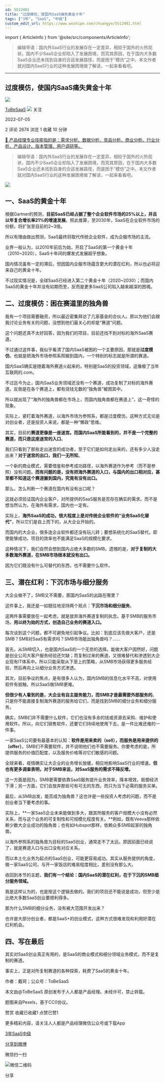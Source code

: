 ```yaml
---
id: 5512481
title: "过度模仿，使国内SaaS痛失黄金十年"
tags: ["3年", "SaaS", "中级"]
custom_edit_url: https://www.woshipm.com/chuangye/5512481.html
---
```

import { ArticleInfo } from '@site/src/components/ArticleInfo';

<ArticleInfo
    author="ToBeSaaS"
    authorLink="https://www.woshipm.com/u/1341134"
    published="2022-07-05"
    views={2674}
    comments={2}
    collects={1}
/>

> 编辑导语：国内外SaaS行业的发展存在一定差异，相较于国外的火热现状，国内不少SaaS企业却陷入了发展困境，而究其原因，在于国内大多数SaaS企业还未找到自身的合适发展路径，而是困于“模仿”之中。本文作者就对国内SaaS行业的这种发展困境做了解读，一起来看看吧。

---

## 过度模仿，使国内SaaS痛失黄金十年

[![](https://static.qidianla.com/woshipm_def_head_1.jpg?imageView2/1/w/72/h/72/q/100)](https://www.woshipm.com/u/1341134)

[ToBeSaaS](https://www.woshipm.com/u/1341134) ![](https://static.woshipm.com/tag/1101_1@2x.png) 关注

2022-07-05

2 评论 2674 浏览 1 收藏 10 分钟

[🔗 产品经理专业技能指的是：需求分析、数据分析、竞品分析、商业分析、行业分析、产品设计、版本管理、用户调研等。](https://ke.qidianla.com/courses/90pm)

> 编辑导语：国内外SaaS行业的发展存在一定差异，相较于国外的火热现状，国内不少SaaS企业却陷入了发展困境，而究其原因，在于国内大多数SaaS企业还未找到自身的合适发展路径，而是困于“模仿”之中。本文作者就对国内SaaS行业的这种发展困境做了解读，一起来看看吧。

![](https://image.woshipm.com/wp-files/2022/07/RMYuWQyC4fvQBORlZklX.jpg)

## 一、SaaS的黄金十年

根据Gartner的预测，**目前SaaS已经占据了整个企业软件市场的25%以上，并且以年复合增长率21%的增速发展**。照此推算，至2030年，SaaS在企业软件市场的份额，将扩张至目前的2~3倍。

所以有理由做出预测，SaaS最终将取代传统企业软件，成为企服市场的主流。

业界一般认为，以2010年前后为始，开启了SaaS的第一个黄金十年（2010~2020），SaaS十年间的爆发式发展超乎想象。

国内情况虽有一定的滞后，但因国内企服市场蕴含更大的潜在红利，所以也必将迎来自己的黄金十年。

不过现实情况是，全球SaaS已经进入第二个黄金十年（2020~2030）；而国内SaaS的黄金十年并没有如期而至，反而是更多SaaS公司陷入越来越深的困境。

## 二、过度模仿：困在赛道里的独角兽

我有一个项目需要融资，所以最近密集拜访了几家基金的合伙人。原以为他们会跟我讨论业务有关的问题，没想到他们最关心的却是“赛道”问题。

这个问题还真不太好回答，因为我们的项目，目前还找不到对标的海外SaaS赛道。

不过通过这件事，我似乎看清了国内SaaS被困的一个主要原因，那就是**过度模仿**。也就是把海外市场参照系照搬到国内，一个特别的标志就是所谓的赛道。

国内SaaS确实是随着海外赛道火起来的，特别是SaaS的投资领域，这像极了当年互联网的.com。

不过迄今为止，国内SaaS业务领域还没有一个赛道，成功复制了对标的海外赛道。反倒是在各个赛道上，都有烧钱无数的“独角兽”被困其中。

所以就出现了“海外的独角兽都在市场上，而国内独角兽都在赛道上”，这一奇怪的现象。

实际上，紧盯着海外赛道，以海外市场为参照系，都是过度模仿。这种方式无论是对创业者，还是投资人来说，都是一种“懒政”思维。

其实，目前的**赛道更像是一座迷宫。而国内SaaS所能看到的，并不是一个完整的赛道，而只是这座迷宫的入口**。

我们只看到了那些走出迷宫的成功者，至于它们是如何走出来的，还有多少人没走出来？**对于迷宫的出口，我们一无所知**。

一个新的商业模式，需要借鉴和参考成功路径，以海外赛道作为参考（而不是参照）没有问题。**而有问题的是，没有把海外赛道的入口，与国内的出口相对应，甚至都不知道这个赛道搬到国内，究竟有没有出口。**

那么，怎么判断一个赛道在国内有没有出口呢？

这就必须验证国内企业客户，对所提供的SaaS服务是否存在确实的需求。而不是想当然认为，在海外有需求，国内也一定有。

实际上，**海外SaaS的成功，很大程度上是对传统企业软件的“业务SaaS化替代”**，所以它们是自上而下的，从大企业开始的。

而国内的大企业，很多连企业软件都还没有玩儿转；要想系统化的SaaS替代，即使能够成功，项目的效率也不能满足SaaS的规模化要求。

这种情况下，我们自然会想到国内占绝大多数的SMB。遗憾的是，**对于复制的大多数海外赛道，在SMB市场根本就没有出口。**

因为它们既没有什么可替代的东西，也不需要什么软件。

## 三、潜在红利：下沉市场与细分服务

大企业做不了，SMB又不需要，那国内SaaS的出路在哪里？

这件事上，我还是一如既往地坚持两个观点：**下沉市场和细分服务**。

这两件事需要放在一起考虑，就是放弃海外赛道复制的执念。基于SMB的服务市场，**用以终为始的方式，创造自己业务的赛道入口。**

每次谈到这个问题，都不可避免地引起争议。比如：到底应该先做大客户，还是SMB？SMB对SaaS有需求吗？SMB市场能出独角兽吗？……

首先，从SMB切入，也是国内SaaS的一个无奈的选择。能做大客户固然好，问题是创业公司大客户服务经验还欠缺；而复制过来的赛道，又很难替代和渗透到大企业现有IT体系中。所以只能采取从下至上的策略，从SMB市场获得更多服务经验，然后再向上以细分业务方式渗透。

其次，目前争议的焦点，是有很多人认为，国内SMB的信息化水平不高，对使用软件有抵触，所以SaaS做SMB更难。

**但很少有人看到的是，大企业有自主服务能力，而SMB才是最需要外部服务的**。只是你不能直接复制海外赛道的服务给它们，而是找到SMB的细分业务和细分服务。

确实，SMB们并不需要什么软件，它们也没有多余的钱或资源去采购、维护和使用软件。所以，向它们销售软件，还要它们持续地使用下去，是一件比难还难的一件事。

一家SaaS公司要有最基本的认知：**软件是用来卖的（sell），而服务是用来提供的（offer）**。SMB们不需要软件，并不说明他们也不需要服务。你要考虑的是，所提供服务的价值匹配度，以及服务价格等对它们敏感的问题。

全球来看，疫情确实让大企业的业务增长放缓，相应地影响SaaS行业的增速。**但也有更多调查表明，对于SMB来说，对SaaS服务的需求不降反增。**

这一方面是因为，SMB更需要依靠SaaS服务提升业务效率，降本增效，抵御经济下滑；另一方面，它们会放弃那些可有可无的东西，而只为当下必需的服务买单。

最后，从SMB出发，能否成为独角兽？这也许是一些投资人考虑的问题，而不是创业者当下要考虑的事。

实际上，**一家SaaS企业未来能做到多大，跟其所服务的客户规模大小没有必然关系，而与这个业务的可复制性和可规模化程度有关。**例如，既有Veeva那样依赖少数大企业成功的独角兽；也有如Hubspot那样，依赖众多SMB起家的独角兽。

以海外参照系的独角兽为目标的SaaS创业，通常走不了太远。原因前面已经说了，就是赛道入口与出口没有对应关系。

而以本土化业务为起点的SaaS创业，可能更容易成功。其实从服务提供的角度，做一家SaaS公司，与开一家饭店的难易程度相比，差别没有那么大。

收回到本节的主题，**我们有一个结论：国内SaaS的潜在红利，在于下沉的SMB细分服务领域。**

我是这样认为的，也是按这个逻辑去做的。我们的项目还不能说是成功，但至少是比绝大多数SaaS创业要顺利得多。

那为什么SMB的细分业务，没有被大范围开发出来？

也许是大部分创业者，都是SaaS+的创业模式，这种方式很难发现和利用好潜在红利机会。

## 四、写在最后

其实对SaaS创业真正有用的，是SaaS的商业模式和细分领域业务模式，而不是复制的赛道。

事实上，正是对所复制赛道的各种探索，耗费了SaaS的黄金十年。

作者：戴珂；公众号：ToBeSaaS

本文由@ToBeSaaS 原创发布于人人都是产品经理。未经许可，禁止转载。

题图来自Pexels，基于CC0协议。

赞赏 收藏已收藏1 点赞已赞1

更多精彩内容，请关注人人都是产品经理微信公众号或下载App

[3年](https://www.woshipm.com/tag/3%e5%b9%b4)[SaaS](https://www.woshipm.com/tag/saas)[中级](https://www.woshipm.com/tag/%e4%b8%ad%e7%ba%a7)

[分享到微博](https://service.weibo.com/share/share.php?appkey=2775287854&title=过度模仿，使国内SaaS痛失黄金十年&url=https://www.woshipm.com/chuangye/5512481.html&pic=https://image.woshipm.com/wp-files/2022/07/RMYuWQyC4fvQBORlZklX.jpg)

微信扫一扫

![微信二维码](https://api.pwmqr.com/qrcode/create/?url=https://www.woshipm.com/chuangye/5512481.html)

分享